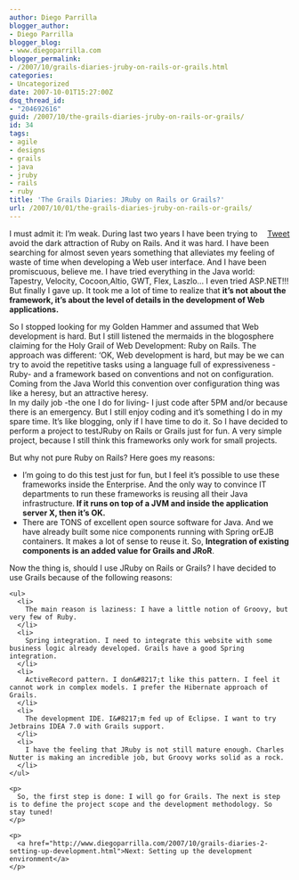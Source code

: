 ```yaml
---
author: Diego Parrilla
blogger_author:
- Diego Parrilla
blogger_blog:
- www.diegoparrilla.com
blogger_permalink:
- /2007/10/grails-diaries-jruby-on-rails-or-grails.html
categories:
- Uncategorized
date: 2007-10-01T15:27:00Z
dsq_thread_id:
- "204692616"
guid: /2007/10/the-grails-diaries-jruby-on-rails-or-grails/
id: 34
tags:
- agile
- designs
- grails
- java
- jruby
- rails
- ruby
title: 'The Grails Diaries: JRuby on Rails or Grails?'
url: /2007/10/01/the-grails-diaries-jruby-on-rails-or-grails/
---
```


<div style="float: right; margin-left: 10px;">
  <a href="https://twitter.com/share" class="twitter-share-button" data-via="nubeblog" data-hashtags="agile,designs,grails,java,jruby,rails,ruby" data-count="vertical" data-url="/2007/10/01/the-grails-diaries-jruby-on-rails-or-grails/">Tweet</a>
</div>

I must admit it: I&#8217;m weak. During last two years I have been trying to avoid the dark attraction of Ruby on Rails. And it was hard. I have been searching for almost seven years something that alleviates my feeling of waste of time when developing a Web user interface. And I have been promiscuous, believe me. I have tried everything in the Java world: Tapestry, Velocity, Cocoon,Altio, GWT, Flex, Laszlo&#8230; I even tried ASP.NET!!! But finally I gave up. It took me a lot of time to realize that <span style="font-weight: bold;">it&#8217;s not about the framework, it&#8217;s about the level of details in the development of Web applications.</p> 

<p>
  </span>So I stopped looking for my Golden Hammer and assumed that Web development is hard. But I still listened the mermaids in the blogosphere claiming for the Holy Grail of Web Development: Ruby on Rails. The approach was different: &#8216;OK, Web development is hard, but may be we can try to avoid the repetitive tasks using a language full of expressiveness -Ruby- and a framework based on conventions and not on configuration. Coming from the Java World this convention over configuration thing was like a heresy, but an attractive heresy.<br />In my daily job -the one I do for living- I just code after 5PM and/or because there is an emergency. But I still enjoy coding and it&#8217;s something I do in my spare time. It&#8217;s like blogging, only if I have time to do it. So I have decided to perform a project to testJRuby on Rails or Grails just for fun. A very simple project, because I still think this frameworks only work for small projects.
</p>

<p>
  But why not pure Ruby on Rails? Here goes my reasons: 
  
  <ul>
    <li>
      I&#8217;m going to do this test just for fun, but I feel it&#8217;s possible to use these frameworks inside the Enterprise. And the only way to convince IT departments to run these frameworks is reusing all their Java infrastructure.<span style="font-weight: bold;"> If it runs on top of a JVM and inside the application server X, then it&#8217;s OK.</span>
    </li>
    <li>
      There are TONS of excellent open source software for Java. And we have already built some nice components running with Spring orEJB containers. It makes a lot of sense to reuse it. So, <span style="font-weight: bold;">Integration of existing components is an added value for Grails and JRoR</span>.
    </li>
  </ul>
  
  <p>
    Now the thing is, should I use JRuby on Rails or Grails? I have decided to use Grails because of the following reasons: 
    
    <ul>
      <li>
        The main reason is laziness: I have a little notion of Groovy, but very few of Ruby.
      </li>
      <li>
        Spring integration. I need to integrate this website with some business logic already developed. Grails have a good Spring integration.
      </li>
      <li>
        ActiveRecord pattern. I don&#8217;t like this pattern. I feel it cannot work in complex models. I prefer the Hibernate approach of Grails.
      </li>
      <li>
        The development IDE. I&#8217;m fed up of Eclipse. I want to try Jetbrains IDEA 7.0 with Grails support.
      </li>
      <li>
        I have the feeling that JRuby is not still mature enough. Charles Nutter is making an incredible job, but Groovy works solid as a rock.
      </li>
    </ul>
    
    <p>
      So, the first step is done: I will go for Grails. The next is step is to define the project scope and the development methodology. So stay tuned!
    </p>
    
    <p>
      <a href="http://www.diegoparrilla.com/2007/10/grails-diaries-2-setting-up-development.html">Next: Setting up the development environment</a>
    </p>

